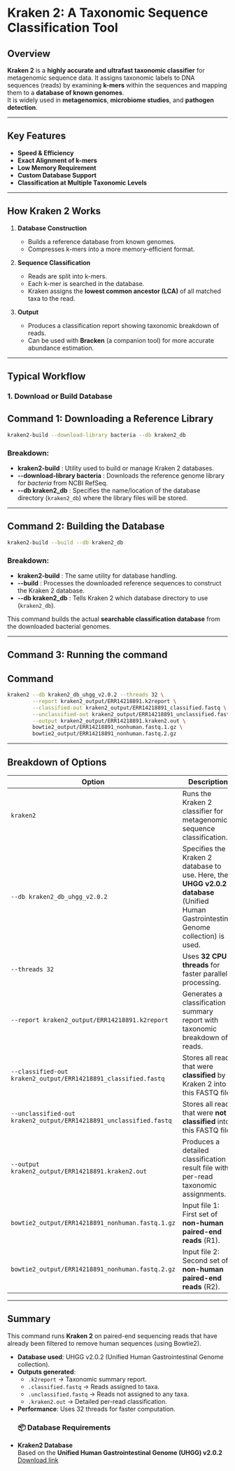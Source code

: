 # Kraken 2: A Taxonomic Sequence Classification Tool

## Overview
**Kraken 2** is a **highly accurate and ultrafast taxonomic classifier** for metagenomic sequence data. It assigns taxonomic labels to DNA sequences (reads) by examining **k-mers** within the sequences and mapping them to a **database of known genomes**.  
It is widely used in **metagenomics**, **microbiome studies**, and **pathogen detection**.

---

## Key Features

- **Speed & Efficiency** 
- **Exact Alignment of k-mers**
- **Low Memory Requirement**
- **Custom Database Support**
- **Classification at Multiple Taxonomic Levels**

---

## How Kraken 2 Works

1. **Database Construction**  
   - Builds a reference database from known genomes.  
   - Compresses k-mers into a more memory-efficient format.  

2. **Sequence Classification**  
   - Reads are split into k-mers.  
   - Each k-mer is searched in the database.  
   - Kraken assigns the **lowest common ancestor (LCA)** of all matched taxa to the read.  

3. **Output**  
   - Produces a classification report showing taxonomic breakdown of reads.  
   - Can be used with **Bracken** (a companion tool) for more accurate abundance estimation.  

---

## Typical Workflow

### 1. Download or Build Database

## Command 1: Downloading a Reference Library
```bash
kraken2-build --download-library bacteria --db kraken2_db
````

### Breakdown:

* **kraken2-build** : Utility used to build or manage Kraken 2 databases.
* **--download-library bacteria** : Downloads the reference genome library for *bacteria* from NCBI RefSeq.
* **--db kraken2\_db** : Specifies the name/location of the database directory (`kraken2_db`) where the library files will be stored.

---

## Command 2: Building the Database

```bash
kraken2-build --build --db kraken2_db
```

### Breakdown:

* **kraken2-build** : The same utility for database handling.
* **--build** : Processes the downloaded reference sequences to construct the Kraken 2 database.
* **--db kraken2\_db** : Tells Kraken 2 which database directory to use (`kraken2_db`).

 This command builds the actual **searchable classification database** from the downloaded bacterial genomes.

---
## Command 3: Running the command 

## Command
```bash
kraken2 --db kraken2_db_uhgg_v2.0.2 --threads 32 \
        --report kraken2_output/ERR14218891.k2report \
        --classified-out kraken2_output/ERR14218891_classified.fastq \
        --unclassified-out kraken2_output/ERR14218891_unclassified.fastq \
        --output kraken2_output/ERR14218891.kraken2.out \
        bowtie2_output/ERR14218891_nonhuman.fastq.1.gz \
        bowtie2_output/ERR14218891_nonhuman.fastq.2.gz

```
---
## Breakdown of Options

| **Option**                                                         | **Description**                                                                                                                        |
| ------------------------------------------------------------------ | -------------------------------------------------------------------------------------------------------------------------------------- |
| `kraken2`                                                          | Runs the Kraken 2 classifier for metagenomic sequence classification.                                                                  |
| `--db kraken2_db_uhgg_v2.0.2`                                      | Specifies the Kraken 2 database to use. Here, the **UHGG v2.0.2 database** (Unified Human Gastrointestinal Genome collection) is used. |
| `--threads 32`                                                     | Uses **32 CPU threads** for faster parallel processing.                                                                                |
| `--report kraken2_output/ERR14218891.k2report`                     | Generates a classification summary report with taxonomic breakdown of reads.                                                           |
| `--classified-out kraken2_output/ERR14218891_classified.fastq`     | Stores all reads that were **classified** by Kraken 2 into this FASTQ file.                                                            |
| `--unclassified-out kraken2_output/ERR14218891_unclassified.fastq` | Stores all reads that were **not classified** into this FASTQ file.                                                                    |
| `--output kraken2_output/ERR14218891.kraken2.out`                  | Produces a detailed classification result file with per-read taxonomic assignments.                                                    |
| `bowtie2_output/ERR14218891_nonhuman.fastq.1.gz`                   | Input file 1: First set of **non-human paired-end reads** (R1).                                                                        |
| `bowtie2_output/ERR14218891_nonhuman.fastq.2.gz`                   | Input file 2: Second set of **non-human paired-end reads** (R2).                                                                       |

---

## Summary

This command runs **Kraken 2** on paired-end sequencing reads that have already been filtered to remove human sequences (using Bowtie2).

* **Database used**: UHGG v2.0.2 (Unified Human Gastrointestinal Genome collection).
* **Outputs generated**:
  * `.k2report` → Taxonomic summary report.
  * `.classified.fastq` → Reads assigned to taxa.
  * `.unclassified.fastq` → Reads not assigned to any taxa.
  * `.kraken2.out` → Detailed per-read classification.
* **Performance**: Uses 32 threads for faster computation.
  ### 📦 Database Requirements

- **Kraken2 Database**  
  Based on the **Unified Human Gastrointestinal Genome (UHGG) v2.0.2**  
  [Download link](https://ftp.ebi.ac.uk/pub/databases/metagenomics/mgnify_genomes/human-gut/v2.0.2/kraken2_db_uhgg_v2.0.2/)

